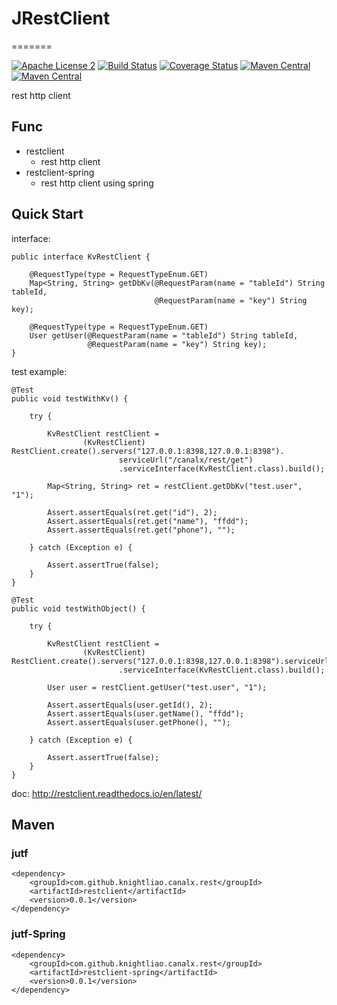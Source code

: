 # JRestClient
=======

[![Apache License 2](https://img.shields.io/badge/license-ASF2-blue.svg)](https://www.apache.org/licenses/LICENSE-2.0.txt)
[![Build Status](https://travis-ci.org/knightliao/JRestClient.svg?branch=master)](https://travis-ci.org/knightliao/JRestClient) 
[![Coverage Status](https://coveralls.io/repos/github/knightliao/JRestClient/badge.svg?branch=master)](https://coveralls.io/github/knightliao/JRestClient?branch=master) 
[![Maven Central](https://maven-badges.herokuapp.com/maven-central/com.github.knightliao.canalx.rest/restclient/badge.svg?style=plastic)](https://maven-badges.herokuapp.com/maven-central/com.github.knightliao.canalx.rest/restclient) 
[![Maven Central](https://maven-badges.herokuapp.com/maven-central/com.github.knightliao.canalx.rest/restclient-spring/badge.svg?style=plastic)](https://maven-badges.herokuapp.com/maven-central/com.github.knightliao.canalx.rest/restclient-spring)

rest http client
 
## Func 

- restclient
    - rest http client 
- restclient-spring
    - rest http client using spring 
    
## Quick Start 

interface: 

    public interface KvRestClient {
    
        @RequestType(type = RequestTypeEnum.GET)
        Map<String, String> getDbKv(@RequestParam(name = "tableId") String tableId,
                                    @RequestParam(name = "key") String key);
    
        @RequestType(type = RequestTypeEnum.GET)
        User getUser(@RequestParam(name = "tableId") String tableId,
                     @RequestParam(name = "key") String key);
    }
    
test example:
    
    @Test
    public void testWithKv() {

        try {

            KvRestClient restClient =
                    (KvRestClient) RestClient.create().servers("127.0.0.1:8398,127.0.0.1:8398").
                            serviceUrl("/canalx/rest/get")
                            .serviceInterface(KvRestClient.class).build();

            Map<String, String> ret = restClient.getDbKv("test.user", "1");

            Assert.assertEquals(ret.get("id"), 2);
            Assert.assertEquals(ret.get("name"), "ffdd");
            Assert.assertEquals(ret.get("phone"), "");

        } catch (Exception e) {

            Assert.assertTrue(false);
        }
    }

    @Test
    public void testWithObject() {

        try {

            KvRestClient restClient =
                    (KvRestClient) RestClient.create().servers("127.0.0.1:8398,127.0.0.1:8398").serviceUrl("/canalx/rest/get")
                            .serviceInterface(KvRestClient.class).build();

            User user = restClient.getUser("test.user", "1");

            Assert.assertEquals(user.getId(), 2);
            Assert.assertEquals(user.getName(), "ffdd");
            Assert.assertEquals(user.getPhone(), "");

        } catch (Exception e) {

            Assert.assertTrue(false);
        }
    }

doc: http://restclient.readthedocs.io/en/latest/

## Maven

### jutf

    <dependency>
        <groupId>com.github.knightliao.canalx.rest</groupId>
        <artifactId>restclient</artifactId>
        <version>0.0.1</version>
    </dependency>
    
### jutf-Spring

    <dependency>
        <groupId>com.github.knightliao.canalx.rest</groupId>
        <artifactId>restclient-spring</artifactId>
        <version>0.0.1</version>
    </dependency>
    
